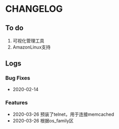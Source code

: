 # CHANGELOG

## To do

1. 可视化管理工具
2. AmazonLinux支持

## Logs

### Bug Fixes

* 2020-02-14  

### Features

* 2020-03-26  预装了telnet，用于连接memcached
* 2020-03-26  根据os_family区
